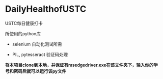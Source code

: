 # DailyHealthofUSTC

USTC每日健康打卡

所使用的python库

* selenium 自动化测试所需

* PIL, pytesseract 验证码处理

**将本项目clone到本地，并保证有msedgedriver.exe在该文件夹下，输入你的学号和密码后就可以运行该py文件**